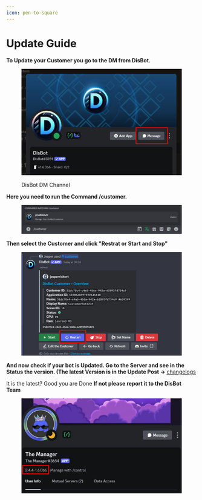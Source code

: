 ```yaml
---
icon: pen-to-square
---
```


# Update Guide

**To Update your Customer you go to the DM from DisBot.**

<figure><img src="../.gitbook/assets/image (33).png" alt=""><figcaption><p>DisBot DM Channel</p></figcaption></figure>

**Here you need to run the Command /customer.**

<figure><img src="../.gitbook/assets/image (34).png" alt=""><figcaption></figcaption></figure>

**Then select the Customer and click "Restrat or Start and Stop"**

<figure><img src="../.gitbook/assets/image (35).png" alt=""><figcaption></figcaption></figure>

**And now check if your bot is Updated. Go to the Server and see in the Status the version. (The latest Version is in the Update Post ->** [changelogs](../changelogs/changelogs/ "mention")

It is the latest? Good you are Done **If not please report it to the DisBot Team**

<figure><img src="../.gitbook/assets/image (36).png" alt=""><figcaption></figcaption></figure>

